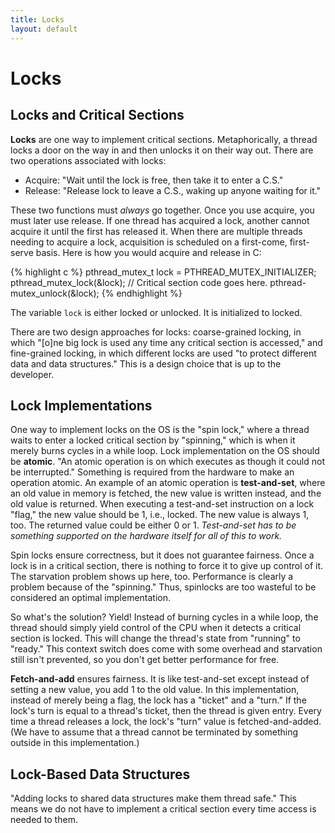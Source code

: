 ```yaml
---
title: Locks
layout: default
---
```


# Locks

## Locks and Critical Sections

**Locks** are one way to implement critical sections. Metaphorically, a thread locks a door on the way in and then unlocks it on their way out. There are two operations associated with locks:

- Acquire: "Wait until the lock is free, then take it to enter a C.S."
- Release: "Release lock to leave a C.S., waking up anyone waiting for it."

These two functions must *always* go together. Once you use acquire, you must later use release. If one thread has acquired a lock, another cannot acquire it until the first has released it. When there are multiple threads needing to acquire a lock, acquisition is scheduled on a first-come, first-serve basis. Here is how you would acquire and release in C:

{% highlight c %}
pthread_mutex_t lock = PTHREAD_MUTEX_INITIALIZER;
pthread_mutex_lock(&lock);
// Critical section code goes here.
pthread-mutex_unlock(&lock);
{% endhighlight %}

The variable `lock` is either locked or unlocked. It is initialized to locked.

There are two design approaches for locks: coarse-grained locking, in which "[o]ne big lock is used any time any critical section is accessed," and fine-grained locking, in which different locks are used "to protect different data and data structures." This is a design choice that is up to the developer.

## Lock Implementations

One way to implement locks on the OS is the "spin lock," where a thread waits to enter a locked critical section by "spinning," which is when it merely burns cycles in a while loop. Lock implementation on the OS should be **atomic**. "An atomic operation is on which executes as though it could not be interrupted." Something is required from the hardware to make an operation atomic. An example of an atomic operation is **test-and-set**, where an old value in memory is fetched, the new value is written instead, and the old value is returned. When executing a test-and-set instruction on a lock "flag," the new value should be 1, i.e., locked. The new value is always 1, too. The returned value could be either 0 or 1. *Test-and-set has to be something supported on the hardware itself for all of this to work.*

Spin locks ensure correctness, but it does not guarantee fairness. Once a lock is in a critical section, there is nothing to force it to give up control of it. The starvation problem shows up here, too. Performance is clearly a problem because of the "spinning." Thus, spinlocks are too wasteful to be considered an optimal implementation.

So what's the solution? Yield! Instead of burning cycles in a while loop, the thread should simply yield control of the CPU when it detects a critical section is locked. This will change the thread's state from "running" to "ready." This context switch does come with some overhead and starvation still isn't prevented, so you don't get better performance for free.

**Fetch-and-add** ensures fairness. It is like test-and-set except instead of setting a new value, you add 1 to the old value. In this implementation, instead of merely being a flag, the lock has a "ticket" and a "turn." If the lock's turn is equal to a thread's ticket, then the thread is given entry. Every time a thread releases a lock, the lock's "turn" value is fetched-and-added. (We have to assume that a thread cannot be terminated by something outside in this implementation.)

## Lock-Based Data Structures

"Adding locks to shared data structures make them thread safe." This means we do not have to implement a critical section every time access is needed to them. 
